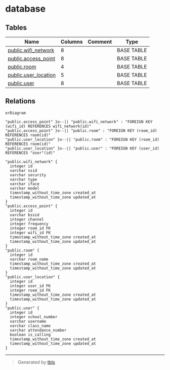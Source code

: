 # database

## Tables

| Name | Columns | Comment | Type |
| ---- | ------- | ------- | ---- |
| [public.wifi_network](public.wifi_network.md) | 8 |  | BASE TABLE |
| [public.access_point](public.access_point.md) | 8 |  | BASE TABLE |
| [public.room](public.room.md) | 4 |  | BASE TABLE |
| [public.user_location](public.user_location.md) | 5 |  | BASE TABLE |
| [public.user](public.user.md) | 8 |  | BASE TABLE |

## Relations

```mermaid
erDiagram

"public.access_point" }o--|| "public.wifi_network" : "FOREIGN KEY (wifi_id) REFERENCES wifi_network(id)"
"public.access_point" }o--|| "public.room" : "FOREIGN KEY (room_id) REFERENCES room(id)"
"public.user_location" }o--|| "public.room" : "FOREIGN KEY (room_id) REFERENCES room(id)"
"public.user_location" }o--|| "public.user" : "FOREIGN KEY (user_id) REFERENCES "user"(id)"

"public.wifi_network" {
  integer id
  varchar ssid
  varchar security
  varchar type
  varchar iface
  varchar model
  timestamp_without_time_zone created_at
  timestamp_without_time_zone updated_at
}
"public.access_point" {
  integer id
  varchar bssid
  integer channel
  integer frequency
  integer room_id FK
  integer wifi_id FK
  timestamp_without_time_zone created_at
  timestamp_without_time_zone updated_at
}
"public.room" {
  integer id
  varchar room_name
  timestamp_without_time_zone created_at
  timestamp_without_time_zone updated_at
}
"public.user_location" {
  integer id
  integer user_id FK
  integer room_id FK
  timestamp_without_time_zone created_at
  timestamp_without_time_zone updated_at
}
"public.user" {
  integer id
  integer school_number
  varchar username
  varchar class_name
  varchar attendance_number
  boolean is_calling
  timestamp_without_time_zone created_at
  timestamp_without_time_zone updated_at
}
```

---

> Generated by [tbls](https://github.com/k1LoW/tbls)
